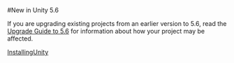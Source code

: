 #New in Unity 5.6

If you are upgrading existing projects from an earlier version to 5.6, read the [Upgrade Guide to 5.6](UpgradeGuide56) for information about how your project may be affected.


[InstallingUnity](InstallingUnity.md)
